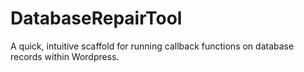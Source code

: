 # DatabaseRepairTool
A quick, intuitive scaffold for running callback functions on database records within Wordpress.
